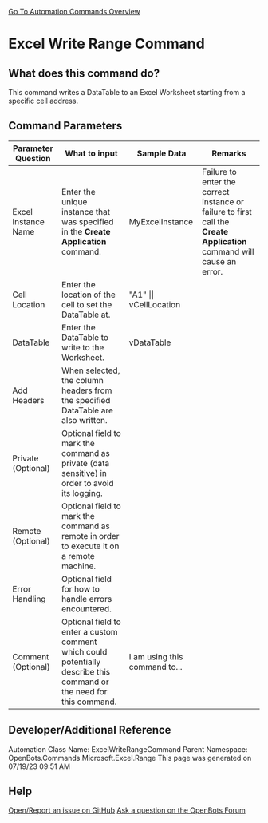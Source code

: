 <!--TITLE: Excel Write Range Command -->
<!-- SUBTITLE: a command in the Microsoft Commands\Excel\Range group. -->
[Go To Automation Commands Overview](/automation-commands)


# Excel Write Range Command


## What does this command do?
This command writes a DataTable to an Excel Worksheet starting from a specific cell address.


## Command Parameters
| Parameter Question   	| What to input  	|  Sample Data 	| Remarks  	|
| ---                    | ---               | ---           | ---       |
|Excel Instance Name|Enter the unique instance that was specified in the **Create Application** command.|MyExcelInstance|Failure to enter the correct instance or failure to first call the **Create Application** command will cause an error.|
|Cell Location|Enter the location of the cell to set the DataTable at.|"A1" \|\| vCellLocation||
|DataTable|Enter the DataTable to write to the Worksheet.|vDataTable||
|Add Headers|When selected, the column headers from the specified DataTable are also written.|||
|Private (Optional)|Optional field to mark the command as private (data sensitive) in order to avoid its logging.|||
|Remote (Optional)|Optional field to mark the command as remote in order to execute it on a remote machine.|||
|Error Handling|Optional field for how to handle errors encountered.|||
|Comment (Optional)|Optional field to enter a custom comment which could potentially describe this command or the need for this command.|I am using this command to...||


## Developer/Additional Reference
Automation Class Name: ExcelWriteRangeCommand
Parent Namespace: OpenBots.Commands.Microsoft.Excel.Range
This page was generated on 07/19/23 09:51 AM


## Help
[Open/Report an issue on GitHub](https://github.com/OpenBotsAI/OpenBots.Studio/issues/new)
[Ask a question on the OpenBots Forum](https://openbots.ai/forums/)
